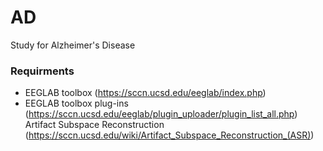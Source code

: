 # AD
Study for Alzheimer's Disease


### Requirments
- EEGLAB toolbox (https://sccn.ucsd.edu/eeglab/index.php)
- EEGLAB toolbox plug-ins (https://sccn.ucsd.edu/eeglab/plugin_uploader/plugin_list_all.php) <br/>
  Artifact Subspace Reconstruction (https://sccn.ucsd.edu/wiki/Artifact_Subspace_Reconstruction_(ASR))
